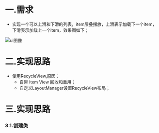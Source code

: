 

# 一.需求

+ 实现一个可以上滑和下滑的列表，item层叠摆放，上滑表示加载下一个item，下滑表示加载上一个item，效果图如下；

![ui图像](/home/pj-jack/图片/选区_010.png)

# 二.实现思路

+ 使用RecycleView,原因：
  + 自带 Item View 回收和重用；
  + 自定义LayoutManager设置RecycleView布局；

# 三.实现思路

### 3.1.创建类





